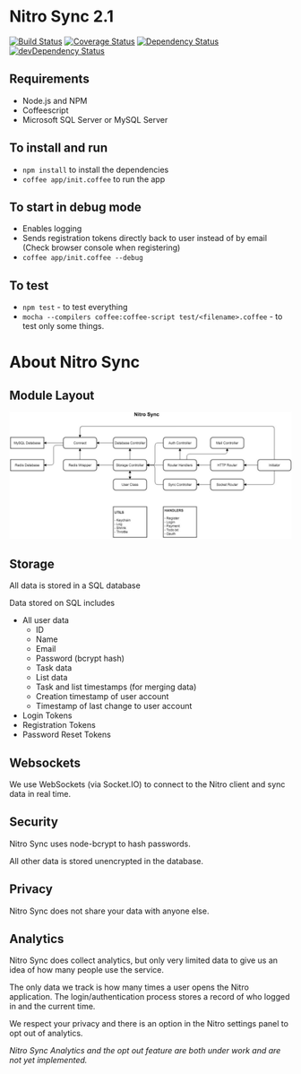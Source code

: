 # Nitro Sync 2.1 #

[![Build Status](https://travis-ci.org/CaffeinatedCode/nitro-server.png)](https://travis-ci.org/CaffeinatedCode/nitro-server)
[![Coverage Status](https://coveralls.io/repos/CaffeinatedCode/nitro-server/badge.png?branch=master)](https://coveralls.io/r/CaffeinatedCode/nitro-server?branch=master)
[![Dependency Status](https://david-dm.org/CaffeinatedCode/nitro-server.png)](https://david-dm.org/CaffeinatedCode/nitro-server)
[![devDependency Status](https://david-dm.org/CaffeinatedCode/nitro-server/dev-status.png)](https://david-dm.org/CaffeinatedCode/nitro-server#info=devDependencies)

## Requirements ##
- Node.js and NPM
- Coffeescript
- Microsoft SQL Server or MySQL Server

## To install and run ##
- `npm install` to install the dependencies
- `coffee app/init.coffee` to run the app

## To start in debug mode ##
- Enables logging
- Sends registration tokens directly back to user instead of by email (Check browser console when registering)
- `coffee app/init.coffee --debug`

## To test ##
- `npm test` - to test everything
- `mocha --compilers coffee:coffee-script test/<filename>.coffee` - to test
  only some things.

# About Nitro Sync

## Module Layout

![Modules](module_layout.jpg)

## Storage

All data is stored in a SQL database

Data stored on SQL includes

- All user data
    - ID
    - Name
    - Email
    - Password (bcrypt hash)
    - Task data
    - List data
    - Task and list timestamps (for merging data)
    - Creation timestamp of user account
    - Timestamp of last change to user account
- Login Tokens
- Registration Tokens
- Password Reset Tokens

## Websockets

We use WebSockets (via Socket.IO) to connect to the Nitro client and sync data
in real time.

## Security

Nitro Sync uses node-bcrypt to hash passwords.

All other data is stored unencrypted in the database.

## Privacy

Nitro Sync does not share your data with anyone else.

## Analytics

Nitro Sync does collect analytics, but only very limited data to give us an
idea of how many people use the service.

The only data we track is how many times a user opens the Nitro application.
The login/authentication process stores a record of who logged in and the
current time.

We respect your privacy and there is an option in the Nitro settings panel to
opt out of analytics.

_Nitro Sync Analytics and the opt out feature are both under work and are not
yet implemented._

